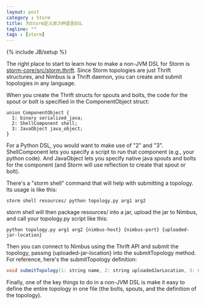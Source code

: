 ```yaml
---
layout: post
category : Storm
title: 为Storm定义非JVM语言DSL
tagline: ""
tags : [storm]
---
```

{% include JB/setup %}

The right place to start to learn how to make a non-JVM DSL for Storm is [storm-core/src/storm.thrift](https://github.com/apache/storm/blob/master/storm-core/src/storm.thrift). Since Storm topologies are just Thrift structures, and Nimbus is a Thrift daemon, you can create and submit topologies in any language.

When you create the Thrift structs for spouts and bolts, the code for the spout or bolt is specified in the ComponentObject struct:

```
union ComponentObject {
  1: binary serialized_java;
  2: ShellComponent shell;
  3: JavaObject java_object;
}
```

For a Python DSL, you would want to make use of "2" and "3". ShellComponent lets you specify a script to run that component (e.g., your python code). And JavaObject lets you specify native java spouts and bolts for the component (and Storm will use reflection to create that spout or bolt).

There's a "storm shell" command that will help with submitting a topology. Its usage is like this:

```
storm shell resources/ python topology.py arg1 arg2
```

storm shell will then package resources/ into a jar, upload the jar to Nimbus, and call your topology.py script like this:

```
python topology.py arg1 arg2 {nimbus-host} {nimbus-port} {uploaded-jar-location}
```

Then you can connect to Nimbus using the Thrift API and submit the topology, passing {uploaded-jar-location} into the submitTopology method. For reference, here's the submitTopology definition:

```java
void submitTopology(1: string name, 2: string uploadedJarLocation, 3: string jsonConf, 4: StormTopology topology) throws (1: AlreadyAliveException e, 2: InvalidTopologyException ite);
```

Finally, one of the key things to do in a non-JVM DSL is make it easy to define the entire topology in one file (the bolts, spouts, and the definition of the topology).